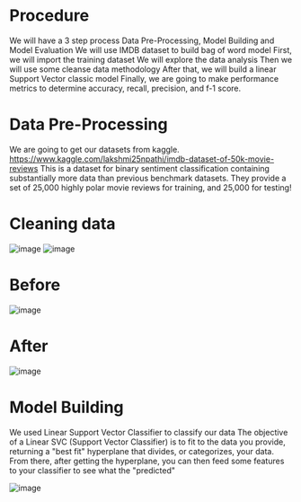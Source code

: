 # Procedure 
We will have a  3 step process  Data Pre-Processing, Model Building and Model Evaluation
We will use IMDB dataset to build bag of word model
First, we will import the training dataset
We will explore the data analysis 
Then we will use some cleanse data methodology 
After that, we will build a linear Support Vector classic model
Finally, we  are going to make performance metrics to determine accuracy, recall, precision, and f-1 score. 
# Data Pre-Processing 	
We are going to get our datasets from kaggle. 
https://www.kaggle.com/lakshmi25npathi/imdb-dataset-of-50k-movie-reviews
This is a dataset for binary sentiment classification containing substantially more data than previous benchmark datasets. They provide a set of 25,000 highly polar movie reviews for training, and 25,000 for testing!
# Cleaning data
![image](https://user-images.githubusercontent.com/99052999/153985326-cbd3969e-bfa9-4146-9a84-b039ccdcfab5.png)
![image](https://user-images.githubusercontent.com/99052999/153985333-aeeeeaa2-925b-47f7-9ea6-88701a58f67d.png)

# Before
![image](https://user-images.githubusercontent.com/99052999/153985392-5a7f7d3d-8c99-48bc-a84f-a917afa80e4e.png)
# After
![image](https://user-images.githubusercontent.com/99052999/153985400-d12fb171-9a55-477f-b2b2-2c3e783139c9.png)
# Model Building 
We used Linear Support Vector Classifier to classify our data
The objective of a Linear SVC (Support Vector Classifier) is to fit to the data you provide, returning a "best fit" hyperplane that divides, or categorizes, your data. From there, after getting the hyperplane, you can then feed some features to your classifier to see what the "predicted" 

![image](https://user-images.githubusercontent.com/99052999/153985248-09792c6d-cc8c-4735-a400-6d34a581f035.png)
